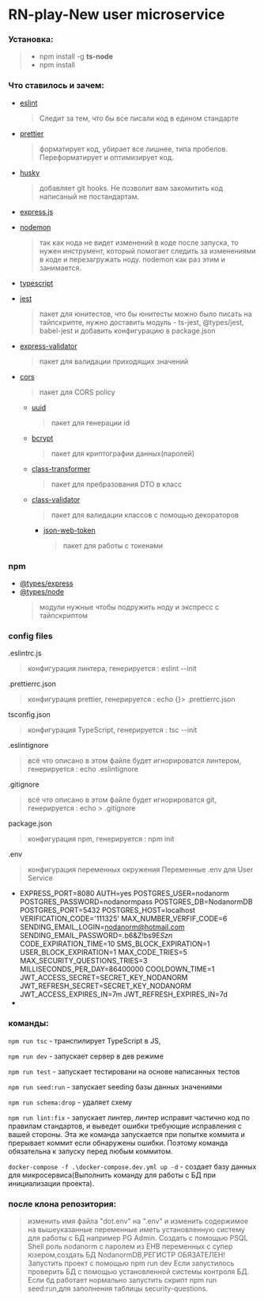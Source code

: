 # RN-play-New user microservice

### Установка:

> - npm install -g **ts-node**
> - npm install

### Что ставилось и зачем:

- [eslint](https://eslint.org/docs/user-guide/getting-started 'eslint')
  > Следит за тем, что бы все писали код в едином стандарте
- [prettier](https://prettier.io/ 'prettier')
  > форматирует код, убирает все лишнее, типа пробелов. Переформатирует и оптимизирует код.
- [husky](https://typicode.github.io/husky/#/ 'husky')
  > добавляет git hooks. Не позволит вам закомитить код написаный не постандартам.
- [ express.js](https://expressjs.com/ru/ 'express.js')
- [nodemon](https://github.com/remy/nodemon 'nodemon')
  > так как нода не видет изменений в коде после запуска, то нужен инструмент, который помогает следить за изменениями в коде и перезагружать ноду. nodemon как раз этим и занимается.
- [typescript](https://www.typescriptlang.org/ 'typescript')
- [jest](https://jestjs.io/ru/docs/getting-started 'jest')
  > пакет для юнитестов, что бы юнитесты можно было писать на тайпскрипте, нужно доставить модуль - ts-jest, @types/jest, babel-jest и добавить конфигурацию в package.json
- [express-validator](https://www.npmjs.com/package/express-validator 'express-validator')
  > пакет для валидации приходящих значений
- [cors](https://www.npmjs.com/package/cors/ 'cors')

  > пакет для CORS policy

  - [uuid](https://www.npmjs.com/package/uuid 'uuid')
    > пакет для генерации id
  - [bcrypt](https://www.npmjs.com/package/bcrypt 'bcrypt')
    > пакет для криптографии данных(паролей)
  - [сlass-transformer](https://www.npmjs.com/package/class-transformer 'class-transformer')
    > пакет для пребразования DTO в класс
  - [class-validator](https://www.npmjs.com/package/class-validator 'class-validator')

    > пакет для валидации классов с помощью декораторов

    - [json-web-token](https://www.npmjs.com/package/json-web-token 'json-web-token')
      > пакет для работы с токенами

### npm

- [@types/express](https://github.com/DefinitelyTyped/DefinitelyTyped '@types/express')
- [ @types/node](https://www.typescriptlang.org/dt/search?search= ' @types/node')
  > модули нужные чтобы подружить ноду и экспресс с тайпскриптом

### config files

.eslintrc.js

> конфигурация линтера,
> генерируется : eslint --init

.prettierrc.json

> конфигурация prettier,
> генерируется : echo {}> .prettierrc.json

tsconfig.json

> конфигурация TypeScript,
> генерируется : tsc --init

.eslintignore

> всё что описано в этом файле будет игнорироватся линтером,
> генерируется : echo .eslintignore

.gitignore

> всё что описано в этом файле будет игнорироватся git,
> генерируется : echo > .gitignore

package.json

> конфигурация npm,
> генерируется : npm init

.env

> конфигурация переменных окружения
> Переменные .env для User Service

- EXPRESS_PORT=8080
  AUTH=yes
  POSTGRES_USER=nodanorm
  POSTGRES_PASSWORD=nodanormpass
  POSTGRES_DB=NodanormDB
  POSTGRES_PORT=5432
  POSTGRES_HOST=localhost
  VERIFICATION_CODE='111325'
  MAX_NUMBER_VERFIF_CODE=6
  SENDING_EMAIL_LOGIN=nodanorm@hotmail.com
  SENDING_EMAIL_PASSWORD=.b6&Z!bs9E$Szn$
  CODE_EXPIRATION_TIME=10
  SMS_BLOCK_EXPIRATION=1
  USER_BLOCK_EXPIRATION=1
  MAX_CODE_TRIES=5
  MAX_SECURITY_QUESTIONS_TRIES=3
  MILLISECONDS_PER_DAY=86400000
  COOLDOWN_TIME=1
  JWT_ACCESS_SECRET=SECRET_KEY_NODANORM
  JWT_REFRESH_SECRET=SECRET_KEY_NODANORM
  JWT_ACCESS_EXPIRES_IN=7m
  JWT_REFRESH_EXPIRES_IN=7d
-

### команды:

`npm run tsc` - транспилирует TypeScript в JS,

`npm run dev` - запускает сервер в дев режиме

`npm run test` - запускает тестировани на основе написанных тестов

`npm run seed:run` - запускает seeding базы данных значениями

`npm run schema:drop` - удаляет схему

`npm run lint:fix` - запускает линтер, линтер исправит частично код по правилам стандартов, и выведет ошибки требующие исправления с вашей стороны.
Эта же команда запускается при попытке коммита и прерывает коммит если обнаружены ошибки. Поэтому команда обязательна к запуску перед любым коммитом.

`docker-compose -f .\docker-compose.dev.yml up -d` - создает базу данных для микросервиса(Выполнить команду для работы с БД при инициализации проекта).

### после клона репозитория:

> изменить имя файла "dot.env" на ".env" и изменить содержимое на вышеуказанные переменные
> иметь установленную систему для работы с БД например PG Admin.
> Создать с помощью PSQL Shell роль nodanorm с паролем из ЕНВ переменных с супер юзером,создать БД NodanormDB,РЕГИСТР ОБЯЗАТЕЛЕН!
> Запустить проект с помощью npm run dev
> Если запустилось проверить БД с помощью установленной системы контроля БД.
> Если бд работает нормально запустить скрипт npm run seed:run,для заполнения таблицы security-questions.
